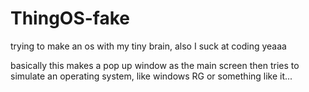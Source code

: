 # ThingOS-fake
trying to make an os with my tiny brain, also I suck at coding yeaaa

basically this makes a pop up window as the main screen then tries to simulate an operating system, like windows RG or something like it...

